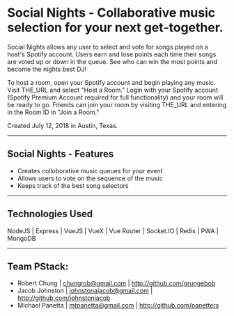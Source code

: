 # Social Nights - Collaborative music selection for your next get-together.

Social Nights allows any user to select and vote for songs played on a host's Spotify account. Users earn and lose points each time their songs are voted up or down in the queue. See who can win the most points and become the nights best DJ! 

To host a room, open your Spotify account and begin playing any music. Visit THE_URL and select "Host a Room." Login with your Spotify account (Spotify Premium Account required for full functionality) and your room will be ready to go. Friends can join your room by visiting THE_URL and entering in the Room ID in "Join a Room."

Created July 12, 2018 in Austin, Texas.

---
## Social Nights - Features
- Creates colloborative music queues for your event
- Allows users to vote on the sequence of the music
- Keeps track of the best song selectors

---
## Technologies Used
NodeJS | Express | VueJS  | VueX | Vue Router | Socket.IO | Redis | PWA | MongoDB

---
## Team PStack:
- Robert Chung | chungrob@gmail.com | http://github.com/grungebob
- Jacob Johnston | johnstonajacob@gmail.com | http://github.com/johnstonjacob
- Michael Panetta | mtpanetta@gmail.com | http://github.com/panetters
